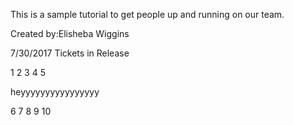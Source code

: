  This is a sample tutorial to get people up and running on our team. 


Created by:Elisheba Wiggins

7/30/2017
Tickets in Release

1
2
3
4
5

heyyyyyyyyyyyyyyyy

6
7
8
9
10
